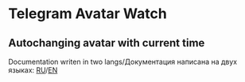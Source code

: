 # Telegram Avatar Watch
## Autochanging avatar with current time

Documentation writen in two langs/Документация написана на двух языках: [RU](docs/RU.md)/[EN](docs/EN.md)
